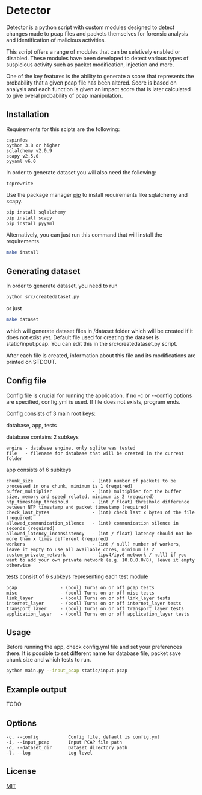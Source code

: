 # Detector 

Detector is a python script with custom modules designed to detect changes made to pcap files and packets themselves for forensic analysis and identification of malicious activities.

This script offers a range of modules that can be seletively enabled or disabled. These modules have been developed to detect various types of suspicious activity such as packet modification, injection and more. 

One of the key features is the ability to generate a score that represents the probability that a given pcap file has been altered. Score is based on analysis and each function is given an impact score that is later calculated to give overal probability of pcap manipulation.

## Installation

Requirements for this scipts are the following:

```
capinfos
python 3.8 or higher
sqlalchemy v2.0.9
scapy v2.5.0
pyyaml v6.0
```

In order to generate dataset you will also need the following:

```
tcprewrite
```

Use the package manager [pip](https://pip.pypa.io/en/stable/) to install requirements like sqlalchemy and scapy.

```bash
pip install sqlalchemy
pip install scapy
pip install pyyaml
```

Alternatively, you can just run this command that will install the requirements.
```bash
make install
```

## Generating dataset

In order to generate dataset, you need to run
```bash
python src/createdataset.py
```

or just 

```bash
make dataset
```

which will generate dataset files in /dataset folder which will be created if it does not exist yet.
Default file used for creating the dataset is static/input.pcap. You can edit this in the src/createdataset.py script.

After each file is created, information about this file and its modifications are printed on STDOUT.

## Config file

Config file is crucial for running the application. If no -c or --config options are specified, config.yml is used. If file does not exists, program ends.

Config consists of 3 main root keys:

database, app, tests

database contains 2 subkeys
```
engine - database engine, only sqlite was tested
file   - filename for database that will be created in the current folder
```

app consists of 6 subkeys
```
chunk_size                      - (int) number of packets to be processed in one chunk, minimum is 1 (required)
buffer_multiplier               - (int) multiplier for the buffer size, memory and speed related, minimum is 2 (required)
ntp_timestamp_threshold         - (int / float) threshold difference between NTP timestamp and packet timestamp (required)
check_last_bytes                - (int) check last x bytes of the file (required)
allowed_communication_silence   - (int) communication silence in seconds (required)
allowed_latency_inconsistency   - (int / float) latency should not be more than x times different (required)
workers                         - (int / null) number of workers, leave it empty to use all available cores, minimum is 2
custom_private_network          - (ipv4/ipv6 network / null) if you want to add your own private network (e.g. 10.0.0.0/8), leave it empty otherwise
```

tests consist of 6 subkeys representing each test module
```
pcap                - (bool) Turns on or off pcap tests
misc                - (bool) Turns on or off misc tests
link_layer          - (bool) Turns on or off link_layer tests
internet_layer      - (bool) Turns on or off internet_layer tests
transport_layer     - (bool) Turns on or off transport_layer tests
application_layer   - (bool) Turns on or off application_layer tests
```

## Usage

Before running the app, check config.yml file and set your preferences there.
It is possible to set different name for database file, packet save chunk size and which tests to run.

```bash
python main.py --input_pcap static/input.pcap
```

## Example output

TODO

## Options

```
-c, --config           Config file, default is config.yml
-i, --input_pcap       Input PCAP file path
-d, --dataset_dir      Dataset directory path
-l, --log              Log level
```

## License

[MIT](https://choosealicense.com/licenses/mit/)